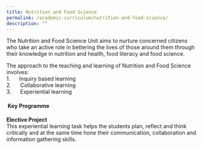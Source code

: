 ```yaml
---
title: Nutrition and Food Science
permalink: /academic-curriculum/nutrition-and-food-science/
description: ""
---
```


The Nutrition and Food Science Unit aims to nurture concerned citizens who take an active role in bettering the lives of those around them through their knowledge in nutrition and health, food literacy and food science.  
  
The approach to the teaching and learning of Nutrition and Food Science involves:  
1.      Inquiry based learning  
2.      Collaborative learning  
3.      Experiential learning      

####  Key Programme  
  

**Elective Project**  
This experiential learning task helps the students plan, reflect and think critically and at the same time hone their communication, collaboration and information gathering skills.